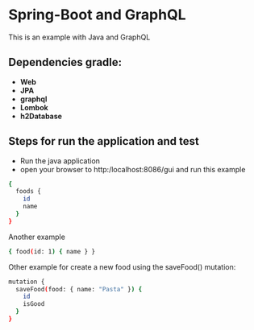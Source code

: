 # Spring-Boot and GraphQL
This is an example with Java and GraphQL

## Dependencies gradle:
- **Web**
- **JPA**
- **graphql**
- **Lombok**
- **h2Database**

## Steps for run the application and test

- Run the java application
- open your browser to http:/localhost:8086/gui and run this example

```sh
{
  foods {
    id
    name
  }
}
```

Another example

```sh
{ food(id: 1) { name } }
```

Other example for create a new food using the saveFood() mutation:

```sh
mutation {
  saveFood(food: { name: "Pasta" }) {
    id
    isGood
  }
}
```
